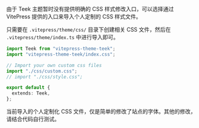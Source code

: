 由于 Teek 主题暂时没有提供明确的 CSS 样式修改入口，可以选择通过 VitePress 提供的入口来导入个人定制的 CSS 样式文件。

只需要在 `.vitepress/theme/css/` 目录下创建相关 CSS 文件，然后在 `.vitepress/theme/index.ts` 中进行导入即可。

<!-- more -->

```ts {4-6}
import Teek from "vitepress-theme-teek";
import "vitepress-theme-teek/index.css";

// Import your own custom css files
import "./css/custom.css";
// import "./css/style.css";

export default {
  extends: Teek,
};
```

当前导入的个人定制化 CSS 文件，仅是简单的修改了站点的字体。其他的修改，请结合代码自行测试。
